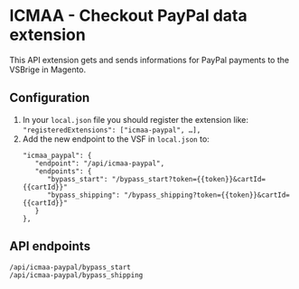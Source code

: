 # ICMAA - Checkout PayPal data extension

This API extension gets and sends informations for PayPal payments to the VSBrige in Magento.

## Configuration

1. In your `local.json` file you should register the extension like:
   `"registeredExtensions": ["icmaa-paypal", …],`
2. Add the new endpoint to the VSF in `local.json` to:
   ```
   "icmaa_paypal": {
      "endpoint": "/api/icmaa-paypal",
      "endpoints": {
         "bypass_start": "/bypass_start?token={{token}}&cartId={{cartId}}"
         "bypass_shipping": "/bypass_shipping?token={{token}}&cartId={{cartId}}"
      }
   },
   ```

## API endpoints
```
/api/icmaa-paypal/bypass_start
/api/icmaa-paypal/bypass_shipping
```
